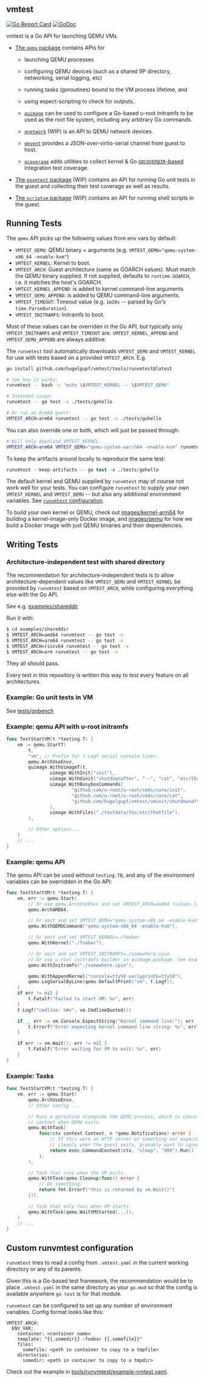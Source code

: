 ## vmtest

[![Go Report Card](https://goreportcard.com/badge/github.com/hugelgupf/vmtest)](https://goreportcard.com/report/github.com/hugelgupf/vmtest)
[![GoDoc](https://godoc.org/github.com/hugelgupf/vmtest?status.svg)](https://godoc.org/github.com/hugelgupf/vmtest)

vmtest is a Go API for launching QEMU VMs.

* [The `qemu` package](https://pkg.go.dev/github.com/hugelgupf/vmtest/qemu)
  contains APIs for

    * launching QEMU processes
    * configuring QEMU devices (such as a shared 9P directory, networking,
      serial logging, etc)
    * running tasks (goroutines) bound to the VM process lifetime, and
    * using expect-scripting to check for outputs.

    * [`quimage`](https://pkg.go.dev/github.com/hugelgupf/vmtest/quimage)
      can be used to configure a Go-based u-root initramfs to be used as the
      root file system, including any arbitrary Go commands.
    * [`qnetwork`](https://pkg.go.dev/github.com/hugelgupf/vmtest/qemu/qnetwork)
      (WIP) is an API to QEMU network devices.
    * [`qevent`](https://pkg.go.dev/github.com/hugelgupf/vmtest/qemu/qevent)
      provides a JSON-over-virtio-serial channel from guest to host.
    * [`qcoverage`](https://pkg.go.dev/github.com/hugelgupf/vmtest/qemu/qcoverage)
      adds utilities to collect kernel & Go
      [`GOCOVERDIR`-based](https://go.dev/doc/build-cover) integration test
      coverage.

* [The `govmtest` package](https://pkg.go.dev/github.com/hugelgupf/vmtest/govmtest)
  (WIP) contains an API for running Go unit tests in the guest and collecting
  their test coverage as well as results.

* [The `scriptvm` package](https://pkg.go.dev/github.com/hugelgupf/vmtest/scriptvm)
  (WIP) contains an API for running shell scripts in the guest.

## Running Tests

The `qemu` API picks up the following values from env vars by default:

* `VMTEST_QEMU`: QEMU binary + arguments (e.g.
  `VMTEST_QEMU="qemu-system-x86_64 -enable-kvm"`)
* `VMTEST_KERNEL`: Kernel to boot.
* `VMTEST_ARCH`: Guest architecture (same as GOARCH values). Must match the QEMU
  binary supplied. If not supplied, defaults to `runtime.GOARCH`, i.e. it
  matches the host's GOARCH.
* `VMTEST_KERNEL_APPEND`: is added to kernel command-line arguments
* `VMTEST_QEMU_APPEND`: is added to QEMU command-line arguments.
* `VMTEST_TIMEOUT`: Timeout value (e.g. `1m20s` -- parsed by Go's
  `time.ParseDuration`).
* `VMTEST_INITRAMFS`: Initramfs to boot.

Most of these values can be overriden in the Go API, but typically only
`VMTEST_INITRAMFS` and `VMTEST_TIMEOUT` are. `VMTEST_KERNEL_APPEND` and
`VMTEST_QEMU_APPEND` are always additive.

The `runvmtest` tool automatically downloads `VMTEST_QEMU` and
`VMTEST_KERNEL` for use with tests based on a provided `VMTEST_ARCH`. E.g.

```sh
go install github.com/hugelgupf/vmtest/tools/runvmtest@latest

# See how it works:
runvmtest -- bash -c "echo \$VMTEST_KERNEL -- \$VMTEST_QEMU"

# Intended usage:
runvmtest -- go test -v ./tests/gohello

# Or run an Arm64 guest:
VMTEST_ARCH=arm64 runvmtest -- go test -v ./tests/gohello
```

You can also override one or both, which will just be passed through:

```sh
# Will only download VMTEST_KERNEL.
VMTEST_ARCH=arm64 VMTEST_QEMU="qemu-system-aarch64 -enable-kvm" runvmtest -- go test -v ./tests/gohello
```

To keep the artifacts around locally to reproduce the same test:

```s
runvmtest --keep-artifacts -- go test -v ./tests/gohello
```

The default kernel and QEMU supplied by `runvmtest` may of course not work well
for your tests. You can configure `runvmtest` to supply your own `VMTEST_KERNEL`
and `VMTEST_QEMU` -- but also any additional environment variables. See
[`runvmtest` configuration](#custom-runvmtest-configuration).

To build your own kernel or QEMU, check out
[images/kernel-arm64](./images/kernel-arm64) for building a kernel-image-only
Docker image, and [images/qemu](./images/qemu/Dockerfile) for how we build a
Docker image with just QEMU binaries and their dependencies.

## Writing Tests

### Architecture-independent test with shared directory

The recommendation for architecture-independent tests is to allow
architecture-dependent values like `VMTEST_QEMU` and `VMTEST_KERNEL` be provided
by `runvmtest` based on `VMTEST_ARCH`, while configuring everything else with
the Go API.

See e.g. [examples/shareddir](./examples/shareddir/vm_test.go)

Run it with:

```sh
$ cd examples/shareddir
$ VMTEST_ARCH=amd64 runvmtest -- go test -v
$ VMTEST_ARCH=arm64 runvmtest -- go test -v
$ VMTEST_ARCH=riscv64 runvmtest -- go test -v
$ VMTEST_ARCH=arm runvmtest -- go test -v
```

They all should pass.

Every test in this repository is written this way to test every feature on all
architectures.

### Example: Go unit tests in VM

See [tests/gobench](./tests/gobench/bench_test.go)

### Example: qemu API with u-root initramfs

```go
func TestStartVM(t *testing.T) {
    vm := qemu.StartT(
        t,
        "vm", // Prefix for t.Logf serial console lines.
        qemu.ArchUseEnvv,
        quimage.WithUimageT(t,
                uimage.WithInit("init"),
                uimage.WithUinit("shutdownafter", "--", "cat", "etc/thatfile"),
                uimage.WithBusyboxCommands(
                        "github.com/u-root/u-root/cmds/core/init",
                        "github.com/u-root/u-root/cmds/core/cat",
                        "github.com/hugelgupf/vmtest/vminit/shutdownafter",
                ),
                uimage.WithFiles("./testdata/foo:etc/thatfile"),
        ),

        // Other options...
    )
    // ...
}
```

### Example: qemu API

The qemu API can be used without `testing.TB`, and any of the environment
variables can be overridden in the Go API:

```go
func TestStartVM(t *testing.T) {
    vm, err := qemu.Start(
        // Or use qemu.ArchUseEnvv and set VMTEST_ARCH=amd64 (values like GOARCH)
        qemu.ArchAMD64,

        // Or omit and set VMTEST_QEMU="qemu-system-x86_64 -enable-kvm"
        qemu.WithQEMUCommand("qemu-system-x86_64 -enable-kvm"),

        // Or omit and set VMTEST_KERNEL=./foobar
        qemu.WithKernel("./foobar"),

        // Or omit and set VMTEST_INITRAMFS=./somewhere.cpio
        // Or use u-root initramfs builder in quimage package. See example below.
        qemu.WithInitramfs("./somewhere.cpio"),

        qemu.WithAppendKernel("console=ttyS0 earlyprintk=ttyS0"),
        qemu.LogSerialByLine(qemu.DefaultPrint("vm", t.Logf)),
    )
    if err != nil {
        t.Fatalf("Failed to start VM: %v", err)
    }
    t.Logf("cmdline: %#v", vm.CmdlineQuoted())

    if _, err := vm.Console.ExpectString("Kernel command line:"); err != nil {
        t.Errorf("Error expecting kernel command line string: %v", err)
    }

    if err := vm.Wait(); err != nil {
        t.Fatalf("Error waiting for VM to exit: %v", err)
    }
}
```

### Example: Tasks

```go
func TestStartVM(t *testing.T) {
    vm, err := qemu.Start(
        qemu.ArchUseEnvv,
        // Other config ...

        // Runs a goroutine alongside the QEMU process, which is canceled via
        // context when QEMU exits.
        qemu.WithTask(
            func(ctx context.Context, n *qemu.Notifications) error {
                // If this were an HTTP server or something not expected to exit
                // cleanly when the guest exits, probably want to ignore SIGKILL error.
                return exec.CommandContext(ctx, "sleep", "900").Run()
            },
        ),

        // Task that runs when the VM exits.
        qemu.WithTask(qemu.Cleanup(func() error {
            // Do something.
            return fmt.Errorf("this is returned by vm.Wait()")
        })),

        // Task that only runs when VM starts.
        qemu.WithTask(qemu.WaitVMStarted(...)),
    )
    // ...
}
```

## Custom runvmtest configuration

`runvmtest` tries to read a config from `.vmtest.yaml` in the current working
directory or any of its parents.

Given this is a Go-based test framework, the recommendation would be to place
`.vmtest.yaml` in the same directory as your `go.mod` so that the config is
available anywhere `go test` is for that module.

`runvmtest` can be configured to set up any number of environment variables.
Config format looks like this:

```
VMTEST_ARCH:
  ENV_VAR:
    container: <container name>
    template: "{{.somedir}} -foobar {{.somefile}}"
    files:
      somefile: <path in container to copy to a tmpfile>
    directories:
      somedir: <path in container to copy to a tmpdir>
```

Check out the example in
[tools/runvmtest/example-vmtest.yaml](./tools/runvmtest/example-vmtest.yaml).

